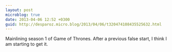 ```yaml
---
layout: post
microblog: true
date: 2013-04-06 12:52 +0300
guid: http://desparoz.micro.blog/2013/04/06/t320474108435525632.html
---
```

Mainlining season 1 of Game of Thrones. After a  previous false start, I think I am starting to get it.
